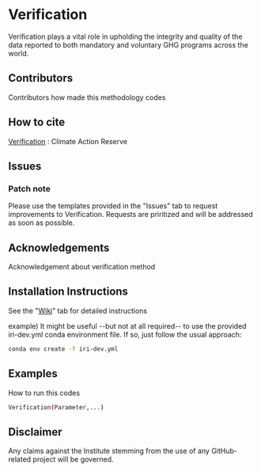 # Verification

Verification plays a vital role in upholding the integrity and quality of the data reported to both mandatory and voluntary GHG programs across the world.

## Contributors
Contributors how made this methodology codes

## How to cite
[Verification] : Climate Action Reserve

## Issues
### Patch note
Please use the templates provided in the "Issues" tab to request improvements to Verification. Requests are priritized and will be addressed as soon as possible.

## Acknowledgements

Acknowledgement about verification method

## Installation Instructions
See the "[Wiki]" tab for detailed instructions

example)
It might be useful --but not at all required-- to use the provided iri-dev.yml conda environment file. If so, just follow the usual approach:
```sh
conda env create -f iri-dev.yml
```

## Examples
How to run this codes
```sh
Verification(Parameter,...)
```

## Disclaimer
Any claims against the Institute stemming from the use of any GitHub-related project will be governed.



  [Wiki]: https://www.climateactionreserve.org/wp-content/uploads/2021/02/Verification_Program_Manual_February_2021.pdf
  [Verification]: https://www.climateactionreserve.org/how/verification/verification-program-manual/
